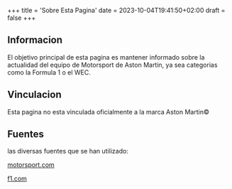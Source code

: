 +++
title = 'Sobre Esta Pagina'
date = 2023-10-04T19:41:50+02:00
draft = false
+++

## Informacion

El objetivo principal de esta pagina es mantener informado sobre la actualidad del equipo de Motorsport de Aston Martin, ya sea categorias como la Formula 1 o el WEC.

## Vinculacion

Esta pagina no esta vinculada oficialmente a la marca Aston Martin©

## Fuentes

las diversas fuentes que se han utilizado:

[motorsport.com](https://es.motorsport.com)

[f1.com](https://www.formula1.com/en/teams/Aston-Martin.html)
